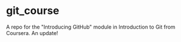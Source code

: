 # git_course
A repo for the "Introducing GitHub" module in Introduction to Git from Coursera.
An update!
